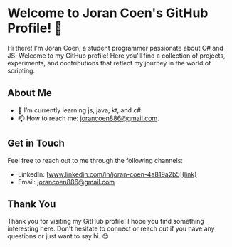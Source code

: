 ﻿# Welcome to Joran Coen's GitHub Profile! 👋

Hi there! I'm Joran Coen, a student programmer passionate about C# and JS. Welcome to my GitHub profile! Here you'll find a collection of projects, experiments, and contributions that reflect my journey in the world of scripting.

## About Me

- 🌱 I’m currently learning js, java, kt, and c#.
- 📫 How to reach me: jorancoen886@gmail.com.

## Get in Touch

Feel free to reach out to me through the following channels:

- LinkedIn: [www.linkedin.com/in/joran-coen-4a819a2b5](link)
- Email: [jorancoen886@gmail.com](mailto:jorancoen886@gmail.com)

## Thank You

Thank you for visiting my GitHub profile! I hope you find something interesting here. Don't hesitate to connect or reach out if you have any questions or just want to say hi. 😊
